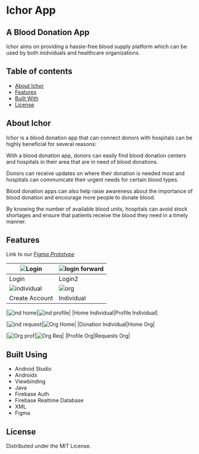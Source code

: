 
# **Ichor App**

## A Blood Donation App

Ichor aims on providing a hassle-free blood supply platform which can be used by both inidviduals and healthcare organizations. 

## Table of contents
- [About Ichor](https://github.com/riptide-rv/Ichor_Hackathon/blob/main/README.md#about-ichor)
- [Features](https://github.com/riptide-rv/Ichor_Hackathon/blob/main/README.md#features)
- [Built With](https://github.com/riptide-rv/Ichor_Hackathon/blob/main/README.md#built-using)
- [License](https://github.com/riptide-rv/Ichor_Hackathon/blob/main/README.md#license)


## About Ichor

Ichor is a blood donation app that can connect donors with hospitals can be highly beneficial for several reasons:

With a blood donation app, donors can easily find blood donation centers and hospitals in their area that are in need of blood donations. 

Donors can receive updates on where their donation is needed most and hospitals can communicate their urgent needs for certain blood types.

Blood donation apps can also help raise awareness about the importance of blood donation and encourage more people to donate blood. 

By knowing the number of available blood units, hospitals can avoid stock shortages and ensure that patients receive the blood they need in a timely manner.

## Features
Link to our [*Figma Prototype*](https://www.figma.com/file/bgIa1wsSGklXd6ChfDcoGy/LastMin?node-id=0%3A1&t=54qke27It6qQMvR8-1)

|![Login](https://user-images.githubusercontent.com/96327627/226164717-c28e2af0-617d-4131-8b6d-ea66e6b664dc.png)|![login forward](https://user-images.githubusercontent.com/96327627/226164849-8ff3c614-eb8b-4569-8962-6e756dfec537.png)|
|-----|-----|
|Login|Login2|
|![individual](https://user-images.githubusercontent.com/96327627/226164784-ae032e4a-85d7-47b4-9f79-c4e5172db015.png)|![org](https://user-images.githubusercontent.com/96327627/226164806-ca92c7d2-0028-4eda-ac63-c89887fbaf51.png)|
|Create Account|Individual|Create Account|Organization|

|![ind home](https://user-images.githubusercontent.com/96327627/226164877-1dab4214-8e37-4d07-91cc-bdad88897ccd.png)|![ind profile](https://user-images.githubusercontent.com/96327627/226164883-bd785b08-bca7-432b-8b38-d7433c073988.png)|
|Home Individual|Profile Individual|

|![ind request](https://user-images.githubusercontent.com/96327627/226164887-198b47c8-72ae-4a88-a3bf-57005acdee74.png)|![Org Home](https://user-images.githubusercontent.com/96327627/226164896-4409f849-3eae-4473-bf1c-4053e7b85b9c.png)|
|Donation Individual|Home Org|

|![Org prof](https://user-images.githubusercontent.com/96327627/226164899-cd8aec54-de0c-4e60-96c4-79cb4b481d3f.png)|![Org Req](https://user-images.githubusercontent.com/96327627/226164904-912f1c17-674f-401a-b67d-7a562bd93262.png)|
|Profile Org|Requests Org|


## Built Using
- Android Studio
- Androidx
- Viewbinding
- Java
- Firebase Auth
- Firebase Realtime Database
- XML 
- Figma

## License
Distributed under the MIT License. 







